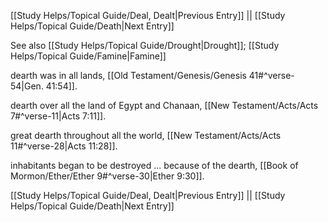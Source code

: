[[Study Helps/Topical Guide/Deal, Dealt|Previous Entry]]  ||  [[Study Helps/Topical Guide/Death|Next Entry]]

 See also [[Study Helps/Topical Guide/Drought|Drought]]; [[Study Helps/Topical Guide/Famine|Famine]]

 dearth was in all lands, [[Old Testament/Genesis/Genesis 41#^verse-54|Gen. 41:54]].

 dearth over all the land of Egypt and Chanaan, [[New Testament/Acts/Acts 7#^verse-11|Acts 7:11]].

 great dearth throughout all the world, [[New Testament/Acts/Acts 11#^verse-28|Acts 11:28]].

 inhabitants began to be destroyed ... because of the dearth, [[Book of Mormon/Ether/Ether 9#^verse-30|Ether 9:30]].

[[Study Helps/Topical Guide/Deal, Dealt|Previous Entry]]  ||  [[Study Helps/Topical Guide/Death|Next Entry]]